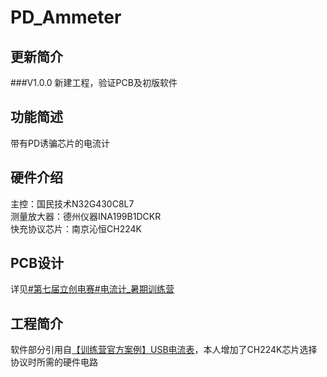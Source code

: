 # PD_Ammeter
## 更新简介
###V1.0.0
新建工程，验证PCB及初版软件<br>
## 功能简述
带有PD诱骗芯片的电流计<br>
## 硬件介绍
主控：国民技术N32G430C8L7<br>
测量放大器：德州仪器INA199B1DCKR<br>
快充协议芯片：南京沁恒CH224K<br>
## PCB设计
详见[#第七届立创电赛#电流计_暑期训练营](https://oshwhub.com/dc123456/dian-liu-j/)<br>
## 工程简介
软件部分引用自[【训练营官方案例】USB电流表](https://oshwhub.com/limengmeng12345/ji-chu-ying-usb-dian-ya-biao/)，本人增加了CH224K芯片选择协议时所需的硬件电路<br>
